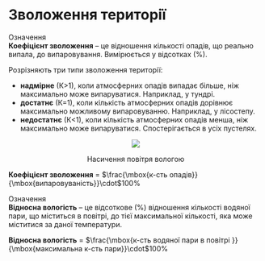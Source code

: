 # Зволоження територiї

<div class="space">
<div class="eoz-wrap">
<span class="eoz">Означення</span>
<div class="eoz-text">
<b>Коефіцієнт зволоження</b> – це відношення  кількості опадів, що реально випала,  до випаровування. Вимірюється у відсотках (%).
</div>
</div>


Розрізняють три типи зволоження території:

* **надмірне** (К>1), коли атмосферних опадів випадає більше, ніж максимально може випаруватися. Наприклад, у тундрі.
* **достатнє** (К=1), коли кількість атмосферних опадів дорівнює максимально можливому випаровуванню. Наприклад, у лісостепу.
* **недостатнє** (К<1), коли кількість атмосферних опадів менша, ніж максимально може випаруватися. Спостерігається в усіх пустелях.

<div align="center">
<img src="3">
<p>Насичення повітря вологою</p>
</div>

<b>Коефіцієнт зволоження</b> = $\frac{\mbox{к-сть опадів}}{\mbox{випаровуваність}}\cdot$100% 

<div class="space">
<div class="eoz-wrap">
<span class="eoz">Означення</span>
<div class="eoz-text">
<b>Відносна вологість</b> – це відсоткове (%) відношення кількості водяної пари, що міститься в повітрі, до тієї максимальної кількості, яка може міститися за даної температури.
</div>
</div>

<b>Відносна вологість</b> = $\frac{\mbox{к-сть водяної пари в повітрі }}{\mbox{максимальна к-сть пари}}\cdot$100%
